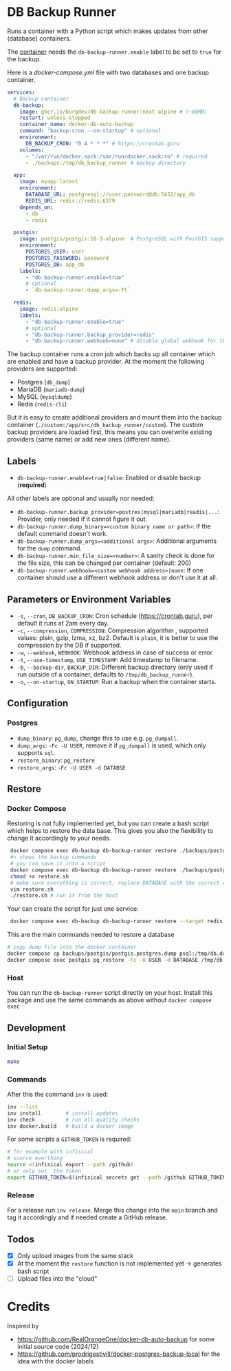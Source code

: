 # DB Backup Runner

Runs a container with a Python script which makes updates from other (database) containers.

The [container](https://ghcr.io/burgdev/db-backup-runner) needs the `db-backup-runner.enable` label to be set to `true` for the backup.

Here is a _docker-compose.yml_ file with two databases and one backup container.

```yaml
services:
  # Backup container
  db-backup:
    image: ghcr.io/burgdev/db-backup-runner:next-alpine # (~60MB)
    restart: unless-stopped
    container_name: docker-db-auto-backup
    command: "backup-cron --on-startup" # optional
    environment:
      DB_BACKUP_CRON: "0 4 * * *" # https://crontab.guru
    volumes:
      - "/var/run/docker.sock:/var/run/docker.sock:ro" # required
      - ./backups:/tmp/db_backup_runner # backup directory

  app:
    image: myapp:latest
    environment:
      DATABASE_URL: postgresql://user:password@db:5432/app_db
      REDIS_URL: redis://redis:6379
    depends_on:
      - db
      - redis

  postgis:
    image: postgis/postgis:16-3-alpine  # PostgreSQL with PostGIS support
    environment:
      POSTGRES_USER: user
      POSTGRES_PASSWORD: password
      POSTGRES_DB: app_db
    labels:
      - "db-backup-runner.enable=true"
      # optional
      - `db-backup-runner.dump_args=-Ft`

  redis:
    image: redis:alpine
    labels:
      - "db-backup-runner.enable=true"
      # optional
      - "db-backup-runner.backup_provider=redis"
      - "db-backup-runner.webhook=none" # disable global webhook for thos container
```

The backup container runs a cron job which backs up all container which are enabled and have a
backup provider. At the moment the following providers are supported:

- Postgres (`db_dump`)
- MariaDB (`mariadb-dump`)
- MySQL (`mysqldump`)
- Redis (`redis-cli`)

But it is easy to create additional providers and mount them into the backup container
(`./custom:/app/src/db_backup_runner/custom`). The custom backup providers are loaded first, this means you can overwrite existing providers (same name) or add new ones (different name).

## Labels

- `db-backup-runner.enable=true|false`: Enabled or disable backup (**required**)

All other labels are optional and usually nor needed:

- `db-backup-runner.backup_provider=postres|mysql|mariadb|readis|...`: Provider, only needed if it cannot figure it out.
- `db-backup-runner.dump_binary=<custom binary name or path>`: If the default command doesn't work.
- `db-backup-runner.dump_args=<additional args>`: Additional arguments for the `dump` command.
- `db-backup-runner.min_file_size=<number>`: A sanity check is done for the file size, this can be changed per container (default: 200)
- `db-backup-runner.webhook=<custom webhook address>|none`: If one container should use a different webhook address or don't use it at all.

## Parameters or Environment Variables

- `-s`, `--cron`, `DB_BACKUP_CRON`: Cron schedule (<https://crontab.guru>), per default it runs at 2am every day.
- `-c`, `--compression`, `COMPRESSION`: Compression algorithm , supported values: plain, gzip, lzma, xz, bz2. Default is `plain`, it is better to use the compression by the DB if supported.
- `-w`, `--webhook`, `WEBHOOK`: Webhook address in case of success or error.
- `-t`, `--use-timestamp`, `USE_TIMESTAMP`: Add timestamp to filename.
- `-b`, `--backup-dir`, `BACKUP_DIR`: Different backup directory (only used if run outside of a container, defaults to `/tmp/db_backup_runner`).
- `-o`, `--on-startup`, `ON_STARTUP`: Run a backup when the container starts.

## Configuration

### Postgres

- `dump_binary`: `pg_dump`, change this to use e.g. `pg_dumpall`.
- `dump_args`: `-Fc -U USER`, remove it if `pg_dumpall` is used, which only supports `sql`.
- `restore_binary`: `pg_restore`
- `restore_args`: `-Fc -U USER -d DATABSE`

## Restore

### Docker Compose

Restoring is not fully implemented yet, but you can create a bash script which
helps to restore the data base.
This gives you also the flexibility to change it accordingly to your needs.

```bash
 docker compose exec db-backup db-backup-runner restore ./backups/postgis/postgis.postgres.dump
 #> shows the backup commands
 # you can save it into a script
 docker compose exec db-backup db-backup-runner restore ./backups/postgis/postgis.postgres.dump restore.sh
 chmod +x restore.sh
 # make sure everything is correct, replace DATABASE with the correct database
 vim restore.sh
 ./restore.sh # run it from the host
```

Your can create the script for just one service:

```bash
 docker compose exec db-backup db-backup-runner restore --target redis ./.../redis.redis.rdb
```

This are the main commands needed to restore a database

```bash
# copy dump file into the docker container
docker compose cp backups/postgis/postgis.postgres.dump psql:/tmp/db.dump
docker compose exec postgis pg_restore -Fc -U USER -d DATABASE /tmp/db.dump
```

### Host

You can run the `db-backup-runner` script directly on your host.
Install this package and use the same commands as above without `docker compose exec`

## Development

### Initial Setup

```bash
make
```

### Commands

After this the command `inv` is used:

```bash
inv --list
inv install        # install updates
inv check          # run all quality checks
inv docker.build   # build a docker image
```

For some scripts a `GITHUB_TOKEN` is required:

```bash
# for example with infisical
# source everthing
source <(infisical export --path /github)
# or only set  the token
export GITHUB_TOKEN=$(infisical secrets get --path /github GITHUB_TOKEN --plain)
```

### Release

For a release run `inv release`.
Merge this change into the `main` branch and tag it accordingly
and if needed create a GitHub release.

## Todos

- [x] Only upload images from the same stack
- [x] At the moment the `restore` function is not implemented yet -> generates bash script
- [ ] Upload files into the "cloud"

# Credits

Inspired by

- <https://github.com/RealOrangeOne/docker-db-auto-backup> for some initial source code (2024/12)
- <https://github.com/prodrigestivill/docker-postgres-backup-local> for the idea with the docker labels
